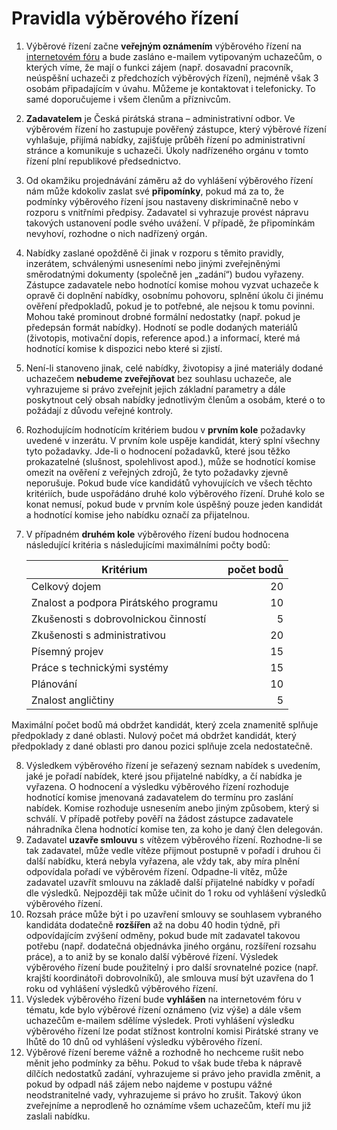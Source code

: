Pravidla výběrového řízení
==========================

1. Výběrové řízení začne **veřejným oznámením** výběrového řízení na [internetovém fóru](https://forum.pirati.cz/verejna-vyberova-rizeni-f572/) a bude zasláno e-mailem vytipovaným uchazečům, o kterých víme, že mají o funkci zájem (např. dosavadní pracovník, neúspěšní uchazeči z předchozích výběrových řízení), nejméně však 3 osobám připadajícím v úvahu. Můžeme je kontaktovat i telefonicky. To samé doporučujeme i všem členům a příznivcům.
2. **Zadavatelem** je Česká pirátská strana – administrativní odbor. Ve výběrovém řízení ho zastupuje pověřený zástupce, který výběrové řízení vyhlašuje, přijímá nabídky, zajišťuje průběh řízení po administrativní stránce a komunikuje s uchazeči. Úkoly nadřízeného orgánu v tomto řízení plní republikové předsednictvo.
3. Od okamžiku projednávání záměru až do vyhlášení výběrového řízení nám může kdokoliv zaslat své **připomínky**, pokud má za to, že podmínky výběrového řízení jsou nastaveny diskriminačně nebo v rozporu s vnitřními předpisy. Zadavatel si vyhrazuje provést nápravu takových ustanovení podle svého uvážení. V případě, že připomínkám nevyhoví, rozhodne o nich nadřízený orgán.
4. Nabídky zaslané opožděně či jinak v rozporu s těmito pravidly, inzerátem, schválenými usneseními nebo jinými zveřejněnými směrodatnými dokumenty (společně jen „zadání“) budou vyřazeny. Zástupce zadavatele nebo hodnotící komise mohou vyzvat uchazeče k opravě či doplnění nabídky, osobnímu pohovoru, splnění úkolu či jinému ověření předpokladů, pokud je to potřebné, ale nejsou k tomu povinni. Mohou také prominout drobné formální nedostatky (např. pokud je předepsán formát nabídky). Hodnotí se podle dodaných materiálů (životopis, motivační dopis, reference apod.) a informací, které má hodnotící komise k dispozici nebo které si zjistí. 
5. Není-li stanoveno jinak, celé nabídky, životopisy a jiné materiály dodané uchazečem **nebudeme zveřejňovat** bez souhlasu uchazeče, ale vyhrazujeme si právo zveřejnit jejich základní parametry a dále poskytnout celý obsah nabídky jednotlivým členům a osobám, které o to požádají z důvodu veřejné kontroly.
6. Rozhodujícím hodnotícím kritériem budou v **prvním kole** požadavky uvedené v inzerátu. V prvním kole uspěje kandidát, který splní všechny tyto požadavky. Jde-li o hodnocení požadavků, které jsou těžko prokazatelné (slušnost, spolehlivost apod.), může se hodnotící komise omezit na ověření z veřejných zdrojů, že tyto požadavky zjevně neporušuje. Pokud bude více kandidátů vyhovujících ve všech těchto kritériích, bude uspořádáno druhé kolo výběrového řízení. Druhé kolo se konat nemusí, pokud bude v prvním kole úspěšný pouze jeden kandidát a hodnotící komise jeho nabídku označí za přijatelnou.
7. V případném **druhém kole** výběrového řízení budou hodnocena následující kritéria s následujícími maximálními počty bodů:  

   Kritérium | počet bodů
   --------- | ---------:
   Celkový dojem | 20
   Znalost a podpora Pirátského programu | 10
   Zkušenosti s dobrovolnickou činností | 5
   Zkušenosti s administrativou | 20
   Písemný projev | 15 
   Práce s technickými systémy  | 15
   Plánování | 10
   Znalost angličtiny | 5

Maximální počet bodů má obdržet kandidát, který zcela znamenitě splňuje předpoklady z dané oblasti. Nulový počet má obdržet kandidát, který předpoklady z dané oblasti pro danou pozici splňuje zcela nedostatečně.

8. Výsledkem výběrového řízení je seřazený seznam nabídek s uvedením, jaké je pořadí nabídek, které jsou přijatelné nabídky, a čí nabídka je vyřazena. O hodnocení a výsledku výběrového řízení rozhoduje hodnotící komise jmenovaná zadavatelem do termínu pro zaslání nabídek. Komise rozhoduje usnesením anebo jiným způsobem, který si schválí. V případě potřeby pověří na žádost zástupce zadavatele náhradníka člena hodnotící komise ten, za koho je daný člen delegován.
9. Zadavatel **uzavře smlouvu** s vítězem výběrového řízení. Rozhodne-li se tak zadavatel, může vedle vítěze přijmout postupně v pořadí i druhou či další nabídku, která nebyla vyřazena, ale vždy tak, aby míra plnění odpovídala pořadí ve výběrovém řízení. Odpadne-li vítěz, může zadavatel uzavřít smlouvu na základě další přijatelné nabídky v pořadí dle výsledků. Nejpozději tak může učinit do 1 roku od vyhlášení výsledků výběrového řízení.
10. Rozsah práce může být i po uzavření smlouvy se souhlasem vybraného kandidáta dodatečně **rozšířen** až na dobu 40 hodin týdně, při odpovídajícím zvýšení odměny, pokud bude mít zadavatel takovou potřebu (např. dodatečná objednávka jiného orgánu, rozšíření rozsahu práce), a to aniž by se konalo další výběrové řízení. Výsledek výběrového řízení bude použitelný i pro další srovnatelné pozice (např. krajští koordinátoři dobrovolníků), ale smlouva musí být uzavřena do 1 roku od vyhlášení výsledků výběrového řízení.
11. Výsledek výběrového řízení bude **vyhlášen** na internetovém fóru v tématu, kde bylo výběrové řízení oznámeno (viz výše) a dále všem uchazečům e-mailem sdělíme výsledek. Proti vyhlášení výsledku výběrového řízení lze podat stížnost kontrolní komisi Pirátské strany ve lhůtě do 10 dnů od vyhlášení výsledku výběrového řízení.
12. Výběrové řízení bereme vážně a rozhodně ho nechceme rušit nebo měnit jeho podmínky za běhu. Pokud to však bude třeba k nápravě dílčích nedostatků zadání, vyhrazujeme si právo jeho pravidla změnit, a pokud by odpadl náš zájem nebo najdeme v postupu vážné neodstranitelné vady, vyhrazujeme si právo ho zrušit. Takový úkon zveřejníme a neprodleně ho oznámíme všem uchazečům, kteří mu již zaslali nabídku.
